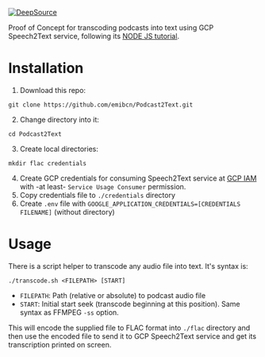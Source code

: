 [![DeepSource](https://deepsource.io/gh/emibcn/Podcast2Text.svg/?label=active+issues&show_trend=true&token=VHGd3A-A6IGGuJtVXH7UAgFN)](https://deepsource.io/gh/emibcn/Podcast2Text/?ref=repository-badge)

Proof of Concept for transcoding podcasts into text using GCP Speech2Text service, following its [NODE JS tutorial](https://cloud.google.com/speech-to-text/docs/quickstart-client-libraries).

# Installation

1. Download this repo:

```shell
git clone https://github.com/emibcn/Podcast2Text.git
```

2. Change directory into it:

```shell
cd Podcast2Text
```

3. Create local directories:

```shell
mkdir flac credentials
```

4. Create GCP credentials for consuming Speech2Text service at [GCP IAM](https://console.cloud.google.com/iam-admin/iam) with -at least- `Service Usage Consumer` permission.
5. Copy credentials file to `./credentials` directory
6. Create `.env` file with `GOOGLE_APPLICATION_CREDENTIALS=[CREDENTIALS FILENAME]` (without directory)

# Usage

There is a script helper to transcode any audio file into text. It's syntax is:

```shell
./transcode.sh <FILEPATH> [START]
```

- `FILEPATH`: Path (relative or absolute) to podcast audio file
- `START`: Initial start seek (transcode beginning at this position). Same syntax as FFMPEG `-ss` option.

This will encode the supplied file to FLAC format into `./flac` directory and then use the encoded file to send it to GCP Speech2Text service and get its transcription printed on screen.
